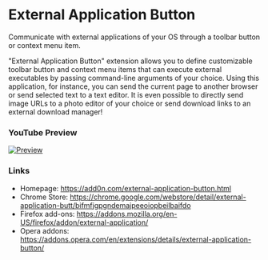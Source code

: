 # External Application Button
Communicate with external applications of your OS through a toolbar button or context menu item.

"External Application Button" extension allows you to define customizable toolbar button and context menu items that can execute external executables by passing command-line arguments of your choice. Using this application, for instance, you can send the current page to another browser or send selected text to a text editor. It is even possible to directly send image URLs to a photo editor of your choice or send download links to an external download manager!

### YouTube Preview
[![Preview](https://img.youtube.com/vi/sTOHWbX7dKU/0.jpg)](https://www.youtube.com/watch?v=sTOHWbX7dKU)

### Links
  * Homepage: https://add0n.com/external-application-button.html
  * Chrome Store: https://chrome.google.com/webstore/detail/external-application-butt/bifmfjgpgndemajpeeoiopbeilbaifdo
  * Firefox add-ons: https://addons.mozilla.org/en-US/firefox/addon/external-application/
  * Opera addons: https://addons.opera.com/en/extensions/details/external-application-button/
